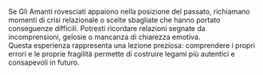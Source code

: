 Se Gli Amanti rovesciati appaiono nella posizione del passato, richiamano momenti di crisi relazionale o scelte sbagliate che hanno portato conseguenze difficili. Potresti ricordare relazioni segnate da incomprensioni, gelosie o mancanza di chiarezza emotiva.  
Questa esperienza rappresenta una lezione preziosa: comprendere i propri errori e le proprie fragilità permette di costruire legami più autentici e consapevoli in futuro.
